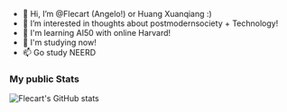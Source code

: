 - 👋 Hi, I’m @Flecart (Angelo!) or Huang Xuanqiang :)
- 👀 I’m interested in thoughts about postmodernsociety + Technology!
- 🌱 I'm learning AI50 with online Harvard!
- 💞️ I'm studying now!
- 📫 Go study NEERD

### My public Stats
![Flecart's GitHub stats](https://github-readme-stats.vercel.app/api?username=flecart&show_icons=true&hide=stars)
